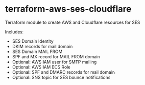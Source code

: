 # terraform-aws-ses-cloudflare
Terraform module to create AWS and Cloudflare resources for SES

Includes:

* SES Domain Identity
* DKIM records for mail domain
* SES Domain MAIL FROM
* SPF and MX record for MAIL FROM domain
* Optional: AWS IAM user for SMTP mailing
* Optional: AWS IAM ECS Role
* Optional: SPF and DMARC records for mail domain
* Optional: SNS topic for SES bounce notifications
